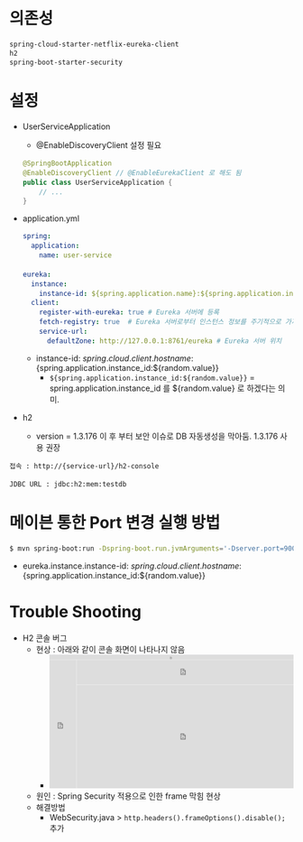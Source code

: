 # 의존성

```
spring-cloud-starter-netflix-eureka-client
h2
spring-boot-starter-security
```

# 설정

- UserServiceApplication
    - @EnableDiscoveryClient 설정 필요
  ```java
  @SpringBootApplication
  @EnableDiscoveryClient // @EnableEurekaClient 로 해도 됨
  public class UserServiceApplication {
      // ...
  }
  ```

- application.yml
    ```yaml
    spring:
      application:
        name: user-service
    
    eureka:
      instance:
        instance-id: ${spring.application.name}:${spring.application.instance_id:${random.value}}
      client:
        register-with-eureka: true # Eureka 서버에 등록
        fetch-registry: true  # Eureka 서버로부터 인스턴스 정보를 주기적으로 가져올 것인지 설정
        service-url:
          defaultZone: http://127.0.0.1:8761/eureka # Eureka 서버 위치
    ``` 
    - instance-id: ${spring.cloud.client.hostname}:${spring.application.instance_id:${random.value}}
        - `${spring.application.instance_id:${random.value}}` = spring.application.instance_id 를 ${random.value} 로 하겠다는
          의미.

- h2
    - version = 1.3.176 이 후 부터 보안 이슈로 DB 자동생성을 막아둠. 1.3.176 사용 권장

```
접속 : http://{service-url}/h2-console

JDBC URL : jdbc:h2:mem:testdb
```

# 메이븐 통한 Port 변경 실행 방법

```bash
$ mvn spring-boot:run -Dspring-boot.run.jvmArguments='-Dserver.port=9003'
```

- eureka.instance.instance-id: ${spring.cloud.client.hostname}:${spring.application.instance_id:${random.value}}

# Trouble Shooting

- H2 콘솔 버그
    - 현상 : 아래와 같이 콘솔 화면이 나타나지 않음
        - ![h2_bug_img](src/main/resources/static/h2_bug.png)
    - 원인 : Spring Security 적용으로 인한 frame 막힘 현상
    - 해결방법
        - WebSecurity.java > `http.headers().frameOptions().disable();` 추가